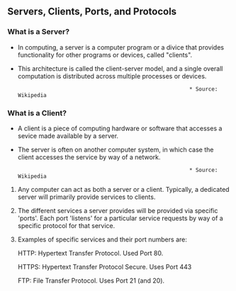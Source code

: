 ## Servers, Clients, Ports, and Protocols


### What is a Server?

- In computing, a server is a computer program or a divice that provides
  functionality for other programs or devices, called "clients".

- This architecture is called the client-server model, and a single overall
  computation is distributed across multiple processes or devices.

                                                            * Source: Wikipedia


### What is a Client?

- A client is a piece of computing hardware or software that accesses a sevice
  made available by a server.

- The server is often on another computer system, in which case the client
  accesses the service by way of a network.

                                                            * Source: Wikipedia


1. Any computer can act as both a server or a client.
   Typically, a dedicated server will primarily provide services to clients.

2. The different services a server provides will be provided via specific
   'ports'.
   Each port 'listens' for a particular service requests by way of a specific
   protocol for that service.

3. Examples of specific services and their port numbers are:

    HTTP: Hypertext Transfer Protocol. Used Port 80.

    HTTPS: Hypertext Transfer Protocol Secure. Uses Port 443

    FTP: File Transfer Protocol. Uses Port 21 (and 20).


